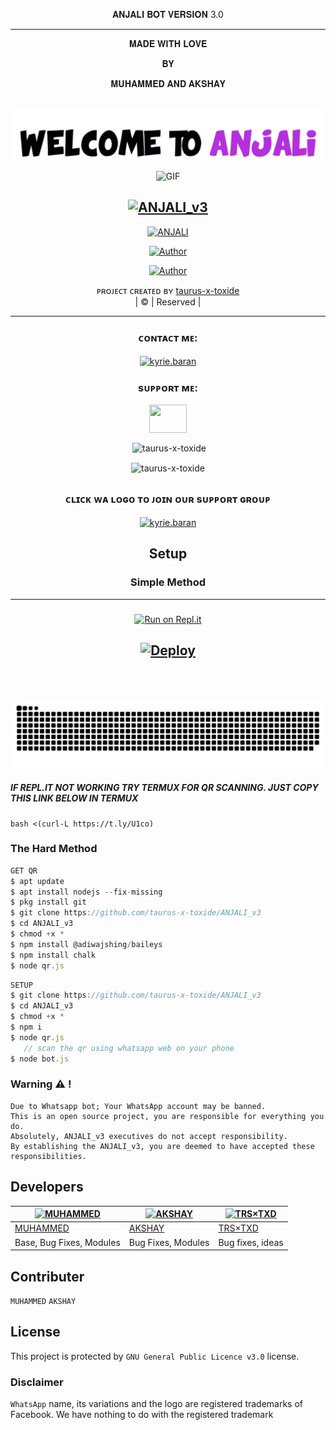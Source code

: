 
<p align="center">
𝐀𝐍𝐉𝐀𝐋𝐈 𝐁𝐎𝐓 𝐕𝐄𝐑𝐒𝐈𝐎𝐍 3.0

---
<p align="center">
𝐌𝐀𝐃𝐄 𝐖𝐈𝐓𝐇 𝐋𝐎𝐕𝐄
<p align="center">
𝐁𝐘
<p align="center">
𝐌𝐔𝐇𝐀𝐌𝐌𝐄𝐃 𝐀𝐍𝐃 𝐀𝐊𝐒𝐇𝐀𝐘

##
<a href="https://bit.ly/3koZRGY"><img src="ANJALIWELCOME.png" alt="google-font" border="0"></a>
<div align="center">
        <img src="ANJALI.gif" alt="GIF" width="150" height="150"/>
</p>

<div align="center">

## [![ANJALI_v3](https://readme-typing-svg.herokuapp.com?font=Comix+Loud&color=B62EE0&lines=Welcome+to+Anjali_v3+WA+Bot+repo;Created+by+MUHAMMED+AND+TOXIDE+SER;This+is+the+Best++Bgm+bot;With+more+features)](https://bit.ly/3wNuiez)

 </a>
</p>
<div align="center">
 <p align="center">
<a href="#"><img title="ANJALI" src="https://img.shields.io/badge/ANJALI-B62EE0?colorA=B62EE0&colorB=B62EE0&style=for-the-badge"></a>

</p>
       
  <p align="center">
<a href="https://github.com/muhammed-usrbot"><img title="Author" src="https://img.shields.io/badge/Author- muhammed-x/?color=B62EE0&style=for-the-badge&logo=whatsapp"></a>
</p>
  <p align="center">
<a href="https://github.com/TOXIDE-SER-444"><img title="Author" src="https://img.shields.io/badge/Author- Akshay-u/?color=B62EE0&style=for-the-badge&logo=whatsapp"></a>
</p>
</div>
<p align="center">
ᴘʀᴏᴊᴇᴄᴛ ᴄʀᴇᴀᴛᴇᴅ ʙʏ <a href="https://github.com/taurus-x-toxide">taurus-x-toxide</a>
    <br>
       | © |
        Reserved |
    <br> 
</p>

----

<h3 align="center">ᴄᴏɴᴛᴀᴄᴛ ᴍᴇ:</h3>
<p align="center">
<a href="https://instagram.com/taurus_mp4?utm_medium=copy_link" target="blank"><img align="center" src="TRSIG.png" alt="kyrie.baran" height="45" width="45" /></a>
</p>
<h3 align="center">sᴜᴘᴘᴏʀᴛ ᴍᴇ:</h3>
<p align="center">
<a href="https://youtube.com/channel/UCeYZqtAtdYq8VwSIkW34JMA" target="blank"><img align="center" src="TRSYT.png" height="45" width="60" /></a>
</p>
  

<p align="center">

<p>&nbsp;<img align="center" src="https://github-readme-stats.vercel.app/api?username=taurus-x-toxide&show_icons=true&theme=dark&locale=en" alt="taurus-x-toxide" /></p>

<p><img align="center" src="https://github-readme-streak-stats.herokuapp.com/?user=taurus-x-toxide&theme=dark" alt="taurus-x-toxide" /></p>
</p>


##
  <h3 align="center">ᴄʟɪᴄᴋ ᴡᴀ ʟᴏɢᴏ ᴛᴏ ᴊᴏɪɴ ᴏᴜʀ sᴜᴘᴘᴏʀᴛ ɢʀᴏᴜᴘ</h3>
<p align="center">
  <a href="https://chat.whatsapp.com/JCDXgSphA49EHxjPn813IL" target="blank"><img align="center" src="TRSWA.png"alt="kyrie.baran" height="50" width="50" /></a>
</p>


    
## Setup
<div align="center">

  ### Simple Method 
__________________
  
#####
 

[![Run on Repl.it](https://repl.it/badge/github/quiec/whatsAlfa)](https://bit.ly/3x8QSyf)


[![Deploy](https://www.herokucdn.com/deploy/button.svg)](https://bit.ly/3E90awZ)
-------
<br>
<br >
<div align="center">

 [![Run on Repl.it](https://github.com/Platane/snk/raw/output/github-contribution-grid-snake.svg)](https://bit.ly/3oskv9U)
 
 <div align="left">
  
 ##### IF REPL.IT NOT WORKING TRY TERMUX FOR QR SCANNING. JUST COPY THIS LINK BELOW IN TERMUX 

```
bash <(curl-L https://t.ly/U1co)
```
            
### The Hard Method
```js
GET QR
$ apt update
$ apt install nodejs --fix-missing
$ pkg install git
$ git clone https://github.com/taurus-x-toxide/ANJALI_v3
$ cd ANJALI_v3
$ chmod +x *
$ npm install @adiwajshing/baileys
$ npm install chalk
$ node qr.js
```
      
```js
SETUP
$ git clone https://github.com/taurus-x-toxide/ANJALI_v3
$ cd ANJALI_v3
$ chmod +x *
$ npm i
$ node qr.js
   // scan the qr using whatsapp web on your phone
$ node bot.js
```



### Warning ⚠ ! 
```
Due to Whatsapp bot; Your WhatsApp account may be banned.
This is an open source project, you are responsible for everything you do. 
Absolutely, ANJALI_v3 executives do not accept responsibility.
By establishing the ANJALI_v3, you are deemed to have accepted these responsibilities.
```

## Developers 
  <div align="center">
    
  [![MUHAMMED](https://github.com/muhammed-usrbot.png?size=100)](https://github.com/muhammed-usrbot) | [![AKSHAY](https://github.com/TOXIDE-SER-444.png?size=100)](https://github.com/TOXIDE-SER-444) | [![TRS×TXD](https://github.com/taurus-x-toxide.png?size=100)](https://github.com/taurus-x-toxide) 
----|----|----
[MUHAMMED](https://github.com/muhammed-usrbot) | [AKSHAY](https://github.com/TOXIDE-SER-444) | [TRS×TXD](https://github.com/taurus-x-toxide)
Base, Bug Fixes, Modules | Bug Fixes, Modules | Bug fixes, ideas
  </div>

## Contributer 
`MUHAMMED`
`AKSHAY`
        
        
## License 
This project is protected by `GNU General Public Licence v3.0` license.

### Disclaimer 
`WhatsApp` name, its variations and the logo are registered trademarks of Facebook. We have nothing to do with the registered trademark
